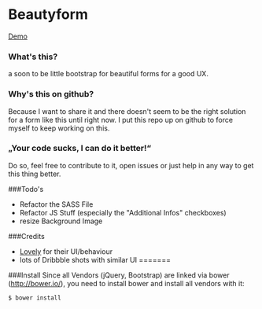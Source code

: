 Beautyform
==========

[Demo](http://labs.augusteight.at/beautyform/)


### What's this?
a soon to be little bootstrap for beautiful forms for a good UX. 

### Why's this on github?
Because I want to share it and there doesn't seem to be the right solution for a form like this until right now. 
I put this repo up on github to force myself to keep working on this.

### „Your code sucks, I can do it better!“ 
Do so, feel free to contribute to it, open issues or just help in any way to get this thing better. 

###Todo's
* Refactor the SASS File
* Refactor JS Stuff (especially the "Additional Infos" checkboxes)
* resize Background Image


###Credits
* [Lovely](https://livelovely.com/) for their UI/behaviour
* lots of Dribbble shots with similar UI
=======

###Install
 Since all Vendors (jQuery, Bootstrap) are linked via bower (http://bower.io/), you need to install bower and install all vendors with it:
 
 	$ bower install
 	
>
